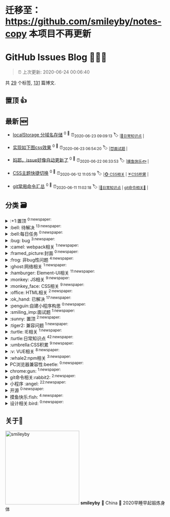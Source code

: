 # 迁移至：https://github.com/smileyby/notes-copy 本项目不再更新
# GitHub Issues Blog :tada::tada::tada:
    
> :alarm_clock: 上次更新: 2020-06-24 00:06:40
    
共 [29](https://github.com/smileyby/ghiblog/labels) 个标签, [131](https://github.com/smileyby/ghiblog/issues) 篇博文.

## 置顶 :thumbsup: 
## 最新 :new: 
- [localStorage 分域名存储](https://github.com/smileyby/notes/issues/135) <sup>0 :speech_balloon:</sup>  			 :alarm_clock:<sub>2020-06-23 09:09:13</sub> 
 :label: 	<sub>|</sub><sub>[:turtle:日常知识点](https://github.com/smileyby/ghiblog/labels/%3Aturtle%3A%E6%97%A5%E5%B8%B8%E7%9F%A5%E8%AF%86%E7%82%B9)	|	</sub>

- [实现如下图css效果](https://github.com/smileyby/notes/issues/134) <sup>0 :speech_balloon:</sup>  			 :alarm_clock:<sub>2020-06-23 06:54:20</sub> 
 :label: 	<sub>|</sub><sub>[:smiling_imp:面试题](https://github.com/smileyby/ghiblog/labels/%3Asmiling_imp%3A%E9%9D%A2%E8%AF%95%E9%A2%98)	|	</sub>

- [妈耶，issue好像自动更新了](https://github.com/smileyby/notes/issues/133) <sup>0 :speech_balloon:</sup>  			 :alarm_clock:<sub>2020-06-22 06:33:53</sub> 
 :label: 	<sub>|</sub><sub>[摸鱼快乐:fish:](https://github.com/smileyby/ghiblog/labels/%E6%91%B8%E9%B1%BC%E5%BF%AB%E4%B9%90%3Afish%3A)	|	</sub>

- [CSS主题快捷切换](https://github.com/smileyby/notes/issues/132) <sup>0 :speech_balloon:</sup>  			 :alarm_clock:<sub>2020-06-12 11:05:19</sub> 
 :label: 	<sub>|</sub><sub>[:monkey_face: CSS相关](https://github.com/smileyby/ghiblog/labels/%3Amonkey_face%3A%20CSS%E7%9B%B8%E5%85%B3)	|	</sub><sub>[:umbrella:CSS积累](https://github.com/smileyby/ghiblog/labels/%3Aumbrella%3ACSS%E7%A7%AF%E7%B4%AF)	|	</sub>

- [git常用命令汇总](https://github.com/smileyby/notes/issues/131) <sup>0 :speech_balloon:</sup>  			 :alarm_clock:<sub>2020-06-11 11:02:18</sub> 
 :label: 	<sub>|</sub><sub>[:turtle:日常知识点](https://github.com/smileyby/ghiblog/labels/%3Aturtle%3A%E6%97%A5%E5%B8%B8%E7%9F%A5%E8%AF%86%E7%82%B9)	|	</sub><sub>[git命令相关:rabbit2:](https://github.com/smileyby/ghiblog/labels/git%E5%91%BD%E4%BB%A4%E7%9B%B8%E5%85%B3%3Arabbit2%3A)	|	</sub>

## 分类  :card_file_box: 

<details>
<summary>:+1:置顶	<sup>0:newspaper:</sup></summary>

</details>

<details>
<summary>:bell: 待解决	<sup>13:newspaper:</sup></summary>
- [对于webpack创建出来的页面，是怎么来的一无所知](https://github.com/smileyby/notes/issues/95)  <sup>0 :speech_balloon:</sup>  	 :alarm_clock:<sub>2020-01-17 09:27:14</sub> 
- [hash和history的实际应用和区别，以及css属性:target属性的作用](https://github.com/smileyby/notes/issues/89)  <sup>3 :speech_balloon:</sup>  	 :alarm_clock:<sub>2020-01-08 15:30:28</sub> 
- [小程序请求如何实现async和await，配合promise如何实现请求的简洁写法](https://github.com/smileyby/notes/issues/87)  <sup>1 :speech_balloon:</sup>  	 :alarm_clock:<sub>2020-01-07 10:42:05</sub> 
- [小程序 自定义分享图分享canvas实现](https://github.com/smileyby/notes/issues/86)  <sup>1 :speech_balloon:</sup>  	 :alarm_clock:<sub>2020-01-06 05:08:51</sub> 
- [小程序请求接口报错：-202::NET::ERR_CERT_AUTHORITY_INVALID](https://github.com/smileyby/notes/issues/84)  <sup>0 :speech_balloon:</sup>  	 :alarm_clock:<sub>2020-01-02 06:36:41</sub> 
- [ES6module.exports export exports export detaulf 这都是啥啥啥鸭](https://github.com/smileyby/notes/issues/79)  <sup>0 :speech_balloon:</sup>  	 :alarm_clock:<sub>2019-12-27 08:00:03</sub> 
- [将全局状态管理应用于小程序中，参考vuex和redux](https://github.com/smileyby/notes/issues/78)  <sup>0 :speech_balloon:</sup>  	 :alarm_clock:<sub>2019-12-25 10:02:16</sub> 
- [小程序告警：Some selectors are not allowed in component wxss, including tag name](https://github.com/smileyby/notes/issues/77)  <sup>0 :speech_balloon:</sup>  	 :alarm_clock:<sub>2019-12-25 03:24:16</sub> 
- [如何检测一段文字是否是广告营销？](https://github.com/smileyby/notes/issues/74)  <sup>0 :speech_balloon:</sup>  	 :alarm_clock:<sub>2019-12-19 06:20:01</sub> 
- [JavaScript如何解析视频流和音频流，并针对不同格式做相应处理](https://github.com/smileyby/notes/issues/41)  <sup>0 :speech_balloon:</sup>  	 :alarm_clock:<sub>2019-09-27 04:00:33</sub> 
- [while做递归和函数做递归的区别和用法](https://github.com/smileyby/notes/issues/38)  <sup>0 :speech_balloon:</sup>  	 :alarm_clock:<sub>2019-09-26 06:54:28</sub> 
- [小程序如何实现骨架屏？](https://github.com/smileyby/notes/issues/33)  <sup>0 :speech_balloon:</sup>  	 :alarm_clock:<sub>2019-09-25 07:17:28</sub> 
- [module.exports和export和export default区别](https://github.com/smileyby/notes/issues/27)  <sup>0 :speech_balloon:</sup>  	 :alarm_clock:<sub>2019-09-13 15:01:09</sub> 

</details>

<details>
<summary>:bell:每日任务	<sup>0:newspaper:</sup></summary>

</details>

<details>
<summary>:bug:  bug	<sup>3:newspaper:</sup></summary>
- [ios移动端，js时间操作getTime(),getFullYear()等返回显示NaN](https://github.com/smileyby/notes/issues/123)  <sup>0 :speech_balloon:</sup>  	 :alarm_clock:<sub>2020-05-26 06:51:08</sub> 
- [微信更新7.0.10后，小程序onShow方法调用wx.hideLoading失效](https://github.com/smileyby/notes/issues/85)  <sup>0 :speech_balloon:</sup>  	 :alarm_clock:<sub>2020-01-03 02:11:09</sub> 
- [IE兼容问题-表格边框消失](https://github.com/smileyby/notes/issues/2)  <sup>1 :speech_balloon:</sup>  	 :alarm_clock:<sub>2019-07-18 09:12:08</sub> 

</details>

<details>
<summary>:camel: webpack相关	<sup>1:newspaper:</sup></summary>
- [TypeError: Cannot destructure property 'compile' of 'undefined' or 'null'](https://github.com/smileyby/notes/issues/6)  <sup>0 :speech_balloon:</sup>  	 :alarm_clock:<sub>2019-07-23 02:30:09</sub> 

</details>

<details>
<summary>:framed_picture:封面	<sup>0:newspaper:</sup></summary>

</details>

<details>
<summary>:frog: 非bug性问题	<sup>4:newspaper:</sup></summary>
- [Chrome 团队计划冻结浏览器请求的 User-Agent 字段，改用一个新的 API 取代](https://github.com/smileyby/notes/issues/93)  <sup>0 :speech_balloon:</sup>  	 :alarm_clock:<sub>2020-01-15 08:50:52</sub> 
- [winscp Error Server sent passive reply with unroutable address 172.18.202.164, using host address instead.](https://github.com/smileyby/notes/issues/14)  <sup>0 :speech_balloon:</sup>  	 :alarm_clock:<sub>2019-07-23 02:51:09</sub> 
- [elementui 滚动条组件](https://github.com/smileyby/notes/issues/9)  <sup>0 :speech_balloon:</sup>  	 :alarm_clock:<sub>2019-07-23 02:41:20</sub> 
- [elementui-table summary-method 方法动态更新](https://github.com/smileyby/notes/issues/3)  <sup>1 :speech_balloon:</sup>  	 :alarm_clock:<sub>2019-07-23 01:40:00</sub> 

</details>

<details>
<summary>:ghost:网络相关	<sup>1:newspaper:</sup></summary>
- [TCP 三次/四次握手](https://github.com/smileyby/notes/issues/23)  <sup>1 :speech_balloon:</sup>  	 :alarm_clock:<sub>2019-08-28 01:57:59</sub> 

</details>

<details>
<summary>:hamburger: Element-UI相关	<sup>11:newspaper:</sup></summary>
- [Elementui表格实现多列数据排序](https://github.com/smileyby/notes/issues/61)  <sup>0 :speech_balloon:</sup>  	 :alarm_clock:<sub>2019-11-05 04:35:24</sub> 
- [Elementui树结构，默认会将节点值转成字符串](https://github.com/smileyby/notes/issues/60)  <sup>0 :speech_balloon:</sup>  	 :alarm_clock:<sub>2019-10-25 07:19:31</sub> 
- [Elementui-el-date-picker,value值要传字符串](https://github.com/smileyby/notes/issues/59)  <sup>0 :speech_balloon:</sup>  	 :alarm_clock:<sub>2019-10-21 03:50:08</sub> 
- [Elementui中el-date-picker的value-format取值](https://github.com/smileyby/notes/issues/25)  <sup>0 :speech_balloon:</sup>  	 :alarm_clock:<sub>2019-09-06 03:15:24</sub> 
- [elementui el-date-picker 点击 × 清除数据，会将model绑定值重置为 null](https://github.com/smileyby/notes/issues/18)  <sup>0 :speech_balloon:</sup>  	 :alarm_clock:<sub>2019-07-23 02:55:35</sub> 
- [elementui ref 被重新赋值](https://github.com/smileyby/notes/issues/17)  <sup>0 :speech_balloon:</sup>  	 :alarm_clock:<sub>2019-07-23 02:54:26</sub> 
- [elementui-cascader级联选择组件](https://github.com/smileyby/notes/issues/13)  <sup>0 :speech_balloon:</sup>  	 :alarm_clock:<sub>2019-07-23 02:49:38</sub> 
- [elementui checkbox多选框绑定指定value值](https://github.com/smileyby/notes/issues/10)  <sup>0 :speech_balloon:</sup>  	 :alarm_clock:<sub>2019-07-23 02:44:31</sub> 
- [elementui 滚动条组件](https://github.com/smileyby/notes/issues/9)  <sup>0 :speech_balloon:</sup>  	 :alarm_clock:<sub>2019-07-23 02:41:20</sub> 
- [elementUI 在el-row 或者 el-col 上使用@click失效](https://github.com/smileyby/notes/issues/8)  <sup>0 :speech_balloon:</sup>  	 :alarm_clock:<sub>2019-07-23 02:38:44</sub> 
- [elementui-table summary-method 方法动态更新](https://github.com/smileyby/notes/issues/3)  <sup>1 :speech_balloon:</sup>  	 :alarm_clock:<sub>2019-07-23 01:40:00</sub> 

</details>

<details>
<summary>:monkey: JS相关	<sup>9:newspaper:</sup></summary>
- [获取某一天的前三天和后三天的日期](https://github.com/smileyby/notes/issues/130)  <sup>0 :speech_balloon:</sup>  	 :alarm_clock:<sub>2020-06-11 03:27:51</sub> 
- [String与new String](https://github.com/smileyby/notes/issues/127)  <sup>0 :speech_balloon:</sup>  	 :alarm_clock:<sub>2020-06-09 05:45:27</sub> 
- [算法内容学习笔记](https://github.com/smileyby/notes/issues/108)  <sup>8 :speech_balloon:</sup>  	 :alarm_clock:<sub>2020-04-04 07:42:08</sub> 
- [用includes方法替代或判断，替代indexOf方法](https://github.com/smileyby/notes/issues/83)  <sup>0 :speech_balloon:</sup>  	 :alarm_clock:<sub>2020-01-02 03:14:23</sub> 
- [ES6module.exports export exports export detaulf 这都是啥啥啥鸭](https://github.com/smileyby/notes/issues/79)  <sup>0 :speech_balloon:</sup>  	 :alarm_clock:<sub>2019-12-27 08:00:03</sub> 
- [String.prototype.padStart](https://github.com/smileyby/notes/issues/56)  <sup>2 :speech_balloon:</sup>  	 :alarm_clock:<sub>2019-10-12 07:37:45</sub> 
- [import命令是编译阶段执行的，在代码运行之前](https://github.com/smileyby/notes/issues/55)  <sup>0 :speech_balloon:</sup>  	 :alarm_clock:<sub>2019-10-12 07:32:41</sub> 
- [JS引用数据类型](https://github.com/smileyby/notes/issues/44)  <sup>1 :speech_balloon:</sup>  	 :alarm_clock:<sub>2019-09-29 02:55:31</sub> 
- [JavaScript中计算精度问题](https://github.com/smileyby/notes/issues/19)  <sup>1 :speech_balloon:</sup>  	 :alarm_clock:<sub>2019-07-23 03:54:40</sub> 

</details>

<details>
<summary>:monkey_face: CSS相关	<sup>9:newspaper:</sup></summary>
- [CSS主题快捷切换](https://github.com/smileyby/notes/issues/132)  <sup>0 :speech_balloon:</sup>  	 :alarm_clock:<sub>2020-06-12 11:05:19</sub> 
- [各大网站实现灰度的方法](https://github.com/smileyby/notes/issues/109)  <sup>0 :speech_balloon:</sup>  	 :alarm_clock:<sub>2020-04-04 11:15:17</sub> 
- [移动端布局方法收集](https://github.com/smileyby/notes/issues/106)  <sup>0 :speech_balloon:</sup>  	 :alarm_clock:<sub>2020-02-25 12:02:54</sub> 
- [CSS-border，绘制不同的图形](https://github.com/smileyby/notes/issues/103)  <sup>1 :speech_balloon:</sup>  	 :alarm_clock:<sub>2020-02-09 15:47:41</sub> 
- [了解CSS grid布局使用](https://github.com/smileyby/notes/issues/102)  <sup>0 :speech_balloon:</sup>  	 :alarm_clock:<sub>2020-02-02 15:32:58</sub> 
- [CSS渐变专题](https://github.com/smileyby/notes/issues/101)  <sup>6 :speech_balloon:</sup>  	 :alarm_clock:<sub>2020-01-29 12:57:27</sub> 
- [CSS属性：object-fit](https://github.com/smileyby/notes/issues/98)  <sup>0 :speech_balloon:</sup>  	 :alarm_clock:<sub>2020-01-21 07:32:29</sub> 
- [CSS属性：vertical-align用来指定行内元素或表格元素（table-cell）垂直对齐方式](https://github.com/smileyby/notes/issues/72)  <sup>0 :speech_balloon:</sup>  	 :alarm_clock:<sub>2019-12-11 07:03:55</sub> 
- [页面调试技巧](https://github.com/smileyby/notes/issues/28)  <sup>0 :speech_balloon:</sup>  	 :alarm_clock:<sub>2019-09-18 01:47:40</sub> 

</details>

<details>
<summary>:office: HTML相关	<sup>2:newspaper:</sup></summary>
- [实现a元素href URL链接自动刷新或新窗口打开](https://github.com/smileyby/notes/issues/57)  <sup>0 :speech_balloon:</sup>  	 :alarm_clock:<sub>2019-10-14 01:48:21</sub> 
- [页面调试技巧](https://github.com/smileyby/notes/issues/28)  <sup>0 :speech_balloon:</sup>  	 :alarm_clock:<sub>2019-09-18 01:47:40</sub> 

</details>

<details>
<summary>:ok_hand: 已解决	<sup>17:newspaper:</sup></summary>
- [小程序 同一个元素 绑定长按和点击事件，两个事件会同时执行](https://github.com/smileyby/notes/issues/116)  <sup>0 :speech_balloon:</sup>  	 :alarm_clock:<sub>2020-05-13 09:03:14</sub> 
- [小程序内部使用定位，在ios中可能会导致横向滚动](https://github.com/smileyby/notes/issues/80)  <sup>1 :speech_balloon:</sup>  	 :alarm_clock:<sub>2019-12-27 10:57:54</sub> 
- [JavaScript中计算精度问题](https://github.com/smileyby/notes/issues/19)  <sup>1 :speech_balloon:</sup>  	 :alarm_clock:<sub>2019-07-23 03:54:40</sub> 
- [elementui el-date-picker 点击 × 清除数据，会将model绑定值重置为 null](https://github.com/smileyby/notes/issues/18)  <sup>0 :speech_balloon:</sup>  	 :alarm_clock:<sub>2019-07-23 02:55:35</sub> 
- [vue项目警告There are multiple modules with names that only differ in casing](https://github.com/smileyby/notes/issues/16)  <sup>0 :speech_balloon:</sup>  	 :alarm_clock:<sub>2019-07-23 02:53:34</sub> 
- [vue父组件中修改子组件中的样式](https://github.com/smileyby/notes/issues/15)  <sup>0 :speech_balloon:</sup>  	 :alarm_clock:<sub>2019-07-23 02:52:32</sub> 
- [elementui-cascader级联选择组件](https://github.com/smileyby/notes/issues/13)  <sup>0 :speech_balloon:</sup>  	 :alarm_clock:<sub>2019-07-23 02:49:38</sub> 
- [vue-cli · Failed to download repo vuejs-templates/webpack: getaddrinfo ENOTFOUND github.com github.com:443](https://github.com/smileyby/notes/issues/12)  <sup>0 :speech_balloon:</sup>  	 :alarm_clock:<sub>2019-07-23 02:47:16</sub> 
- [Warn : [vue-router] Duplicate named routes definition](https://github.com/smileyby/notes/issues/11)  <sup>0 :speech_balloon:</sup>  	 :alarm_clock:<sub>2019-07-23 02:45:44</sub> 
- [elementui checkbox多选框绑定指定value值](https://github.com/smileyby/notes/issues/10)  <sup>0 :speech_balloon:</sup>  	 :alarm_clock:<sub>2019-07-23 02:44:31</sub> 
- [elementUI 在el-row 或者 el-col 上使用@click失效](https://github.com/smileyby/notes/issues/8)  <sup>0 :speech_balloon:</sup>  	 :alarm_clock:<sub>2019-07-23 02:38:44</sub> 
- [[Vue warn]: Avoid mutating a prop directly since the value will be overwritten whenever the parent component re-renders. Instead, use a data or computed property based on the prop's value.](https://github.com/smileyby/notes/issues/7)  <sup>0 :speech_balloon:</sup>  	 :alarm_clock:<sub>2019-07-23 02:37:23</sub> 
- [TypeError: Cannot destructure property 'compile' of 'undefined' or 'null'](https://github.com/smileyby/notes/issues/6)  <sup>0 :speech_balloon:</sup>  	 :alarm_clock:<sub>2019-07-23 02:30:09</sub> 
- [[Vue warn]: Templates should only be responsible for mapping the state to the UI](https://github.com/smileyby/notes/issues/5)  <sup>0 :speech_balloon:</sup>  	 :alarm_clock:<sub>2019-07-23 02:17:50</sub> 
- [vue v-model 循环数据问题 ](https://github.com/smileyby/notes/issues/4)  <sup>0 :speech_balloon:</sup>  	 :alarm_clock:<sub>2019-07-23 02:16:42</sub> 
- [elementui-table summary-method 方法动态更新](https://github.com/smileyby/notes/issues/3)  <sup>1 :speech_balloon:</sup>  	 :alarm_clock:<sub>2019-07-23 01:40:00</sub> 
- [IE兼容问题-表格边框消失](https://github.com/smileyby/notes/issues/2)  <sup>1 :speech_balloon:</sup>  	 :alarm_clock:<sub>2019-07-18 09:12:08</sub> 

</details>

<details>
<summary>:penguin:自建小程序构思	<sup>0:newspaper:</sup></summary>

</details>

<details>
<summary>:smiling_imp:面试题	<sup>1:newspaper:</sup></summary>
- [实现如下图css效果](https://github.com/smileyby/notes/issues/134)  <sup>0 :speech_balloon:</sup>  	 :alarm_clock:<sub>2020-06-23 06:54:20</sub> 

</details>

<details>
<summary>:sunny: 置顶	<sup>2:newspaper:</sup></summary>
- [算法内容学习笔记](https://github.com/smileyby/notes/issues/108)  <sup>8 :speech_balloon:</sup>  	 :alarm_clock:<sub>2020-04-04 07:42:08</sub> 
- [原生AJAX获取小程序二维码](https://github.com/smileyby/notes/issues/73)  <sup>2 :speech_balloon:</sup>  	 :alarm_clock:<sub>2019-12-17 16:16:06</sub> 

</details>

<details>
<summary>:tiger2: 兼容问题	<sup>1:newspaper:</sup></summary>
- [IE兼容问题-表格边框消失](https://github.com/smileyby/notes/issues/2)  <sup>1 :speech_balloon:</sup>  	 :alarm_clock:<sub>2019-07-18 09:12:08</sub> 

</details>

<details>
<summary>:turtle: IE相关	<sup>1:newspaper:</sup></summary>
- [IE兼容问题-表格边框消失](https://github.com/smileyby/notes/issues/2)  <sup>1 :speech_balloon:</sup>  	 :alarm_clock:<sub>2019-07-18 09:12:08</sub> 

</details>

<details>
<summary>:turtle:日常知识点	<sup>42:newspaper:</sup></summary>
- [localStorage 分域名存储](https://github.com/smileyby/notes/issues/135)  <sup>0 :speech_balloon:</sup>  	 :alarm_clock:<sub>2020-06-23 09:09:13</sub> 
- [git常用命令汇总](https://github.com/smileyby/notes/issues/131)  <sup>0 :speech_balloon:</sup>  	 :alarm_clock:<sub>2020-06-11 11:02:18</sub> 
- [获取某一天的前三天和后三天的日期](https://github.com/smileyby/notes/issues/130)  <sup>0 :speech_balloon:</sup>  	 :alarm_clock:<sub>2020-06-11 03:27:51</sub> 
- [图片懒加载](https://github.com/smileyby/notes/issues/124)  <sup>1 :speech_balloon:</sup>  	 :alarm_clock:<sub>2020-05-27 03:16:11</sub> 
- ['神奇的字符串'.indexOf('') => 0](https://github.com/smileyby/notes/issues/114)  <sup>0 :speech_balloon:</sup>  	 :alarm_clock:<sub>2020-04-24 09:51:23</sub> 
- [vuecli配置项 requireModuleExtension 配置为false时，不会引入main.js导入的css文件](https://github.com/smileyby/notes/issues/112)  <sup>0 :speech_balloon:</sup>  	 :alarm_clock:<sub>2020-04-21 01:38:49</sub> 
- [browser-sync本地开启服务器插件](https://github.com/smileyby/notes/issues/100)  <sup>2 :speech_balloon:</sup>  	 :alarm_clock:<sub>2020-01-26 11:57:44</sub> 
- [FFmpeg了解](https://github.com/smileyby/notes/issues/92)  <sup>2 :speech_balloon:</sup>  	 :alarm_clock:<sub>2020-01-14 10:30:58</sub> 
- [hash和history的实际应用和区别，以及css属性:target属性的作用](https://github.com/smileyby/notes/issues/89)  <sup>3 :speech_balloon:</sup>  	 :alarm_clock:<sub>2020-01-08 15:30:28</sub> 
- [指数退避重试算法是啥？](https://github.com/smileyby/notes/issues/88)  <sup>3 :speech_balloon:</sup>  	 :alarm_clock:<sub>2020-01-08 04:49:14</sub> 
- [用includes方法替代或判断，替代indexOf方法](https://github.com/smileyby/notes/issues/83)  <sup>0 :speech_balloon:</sup>  	 :alarm_clock:<sub>2020-01-02 03:14:23</sub> 
- [letter-space 屬性是否可以用于让文字撑满容器？](https://github.com/smileyby/notes/issues/81)  <sup>2 :speech_balloon:</sup>  	 :alarm_clock:<sub>2019-12-29 05:15:42</sub> 
- [inline-block元素横向排列错位如何解决？](https://github.com/smileyby/notes/issues/75)  <sup>0 :speech_balloon:</sup>  	 :alarm_clock:<sub>2019-12-19 08:41:50</sub> 
- [如何检测一段文字是否是广告营销？](https://github.com/smileyby/notes/issues/74)  <sup>0 :speech_balloon:</sup>  	 :alarm_clock:<sub>2019-12-19 06:20:01</sub> 
- [CSS属性：vertical-align用来指定行内元素或表格元素（table-cell）垂直对齐方式](https://github.com/smileyby/notes/issues/72)  <sup>0 :speech_balloon:</sup>  	 :alarm_clock:<sub>2019-12-11 07:03:55</sub> 
- [node对文件以及文件夹的修改移动创建等操作](https://github.com/smileyby/notes/issues/71)  <sup>0 :speech_balloon:</sup>  	 :alarm_clock:<sub>2019-12-04 07:27:49</sub> 
- [git branch branchName和git checkout -b branchName区别？](https://github.com/smileyby/notes/issues/70)  <sup>0 :speech_balloon:</sup>  	 :alarm_clock:<sub>2019-12-03 02:25:12</sub> 
- [小程序组件内【boundingClientRect】方法获取元素高度时，返回null](https://github.com/smileyby/notes/issues/66)  <sup>0 :speech_balloon:</sup>  	 :alarm_clock:<sub>2019-11-27 03:10:46</sub> 
- [小程序TEXT标签还能嵌套text标签，其他标签无效](https://github.com/smileyby/notes/issues/65)  <sup>0 :speech_balloon:</sup>  	 :alarm_clock:<sub>2019-11-21 01:57:09</sub> 
- [video标签设置autoplay，非静音不能自动播放](https://github.com/smileyby/notes/issues/63)  <sup>0 :speech_balloon:</sup>  	 :alarm_clock:<sub>2019-11-19 08:55:55</sub> 
- [获取某个月份的所有周](https://github.com/smileyby/notes/issues/58)  <sup>0 :speech_balloon:</sup>  	 :alarm_clock:<sub>2019-10-18 10:37:44</sub> 
- [实现a元素href URL链接自动刷新或新窗口打开](https://github.com/smileyby/notes/issues/57)  <sup>0 :speech_balloon:</sup>  	 :alarm_clock:<sub>2019-10-14 01:48:21</sub> 
- [模板字符串的扩展功能-实现函数调用](https://github.com/smileyby/notes/issues/48)  <sup>0 :speech_balloon:</sup>  	 :alarm_clock:<sub>2019-10-10 10:23:05</sub> 
- [除了基本数据类型，所有对象都有原型](https://github.com/smileyby/notes/issues/47)  <sup>1 :speech_balloon:</sup>  	 :alarm_clock:<sub>2019-10-10 09:21:58</sub> 
- [构造函数中如何继承私有属性和方法](https://github.com/smileyby/notes/issues/46)  <sup>0 :speech_balloon:</sup>  	 :alarm_clock:<sub>2019-10-10 09:07:07</sub> 
- [class类声明的静态方法只能内部使用](https://github.com/smileyby/notes/issues/45)  <sup>0 :speech_balloon:</sup>  	 :alarm_clock:<sub>2019-10-10 07:55:33</sub> 
- [JavaScript如何解析视频流和音频流，并针对不同格式做相应处理](https://github.com/smileyby/notes/issues/41)  <sup>0 :speech_balloon:</sup>  	 :alarm_clock:<sub>2019-09-27 04:00:33</sub> 
- [JS线程问题引发的一些列问题](https://github.com/smileyby/notes/issues/40)  <sup>3 :speech_balloon:</sup>  	 :alarm_clock:<sub>2019-09-26 09:40:27</sub> 
- [String.prototype.replace用法和window.btoa用法](https://github.com/smileyby/notes/issues/37)  <sup>2 :speech_balloon:</sup>  	 :alarm_clock:<sub>2019-09-26 02:53:26</sub> 
- [CSS属性mask-image应用，遮罩背景](https://github.com/smileyby/notes/issues/36)  <sup>0 :speech_balloon:</sup>  	 :alarm_clock:<sub>2019-09-26 02:14:50</sub> 
- [数组filter方法，对于已删除或者从未被赋值的索引不会被调用](https://github.com/smileyby/notes/issues/35)  <sup>1 :speech_balloon:</sup>  	 :alarm_clock:<sub>2019-09-25 10:05:23</sub> 
- [有序数组去重方法：双指针方法](https://github.com/smileyby/notes/issues/34)  <sup>0 :speech_balloon:</sup>  	 :alarm_clock:<sub>2019-09-25 09:24:45</sub> 
- [关于new Date相关的问题](https://github.com/smileyby/notes/issues/32)  <sup>0 :speech_balloon:</sup>  	 :alarm_clock:<sub>2019-09-24 09:33:47</sub> 
- [小程序：scroll-view 需要配合css：  white-space: nowrap; 一起使用](https://github.com/smileyby/notes/issues/31)  <sup>0 :speech_balloon:</sup>  	 :alarm_clock:<sub>2019-09-23 10:01:43</sub> 
- [在HTML中给BODY设置背景色，即使body高度为0，背景色也会填充全部屏幕，为什么？](https://github.com/smileyby/notes/issues/30)  <sup>1 :speech_balloon:</sup>  	 :alarm_clock:<sub>2019-09-19 03:25:36</sub> 
- [将chrome插件下载到本地](https://github.com/smileyby/notes/issues/29)  <sup>0 :speech_balloon:</sup>  	 :alarm_clock:<sub>2019-09-19 02:02:39</sub> 
- [页面调试技巧](https://github.com/smileyby/notes/issues/28)  <sup>0 :speech_balloon:</sup>  	 :alarm_clock:<sub>2019-09-18 01:47:40</sub> 
- [javascript对数字最大的解析范围](https://github.com/smileyby/notes/issues/26)  <sup>0 :speech_balloon:</sup>  	 :alarm_clock:<sub>2019-09-06 09:46:33</sub> 
- [for/for-in/for-of区别](https://github.com/smileyby/notes/issues/24)  <sup>0 :speech_balloon:</sup>  	 :alarm_clock:<sub>2019-09-05 15:20:31</sub> 
- [TCP 三次/四次握手](https://github.com/smileyby/notes/issues/23)  <sup>1 :speech_balloon:</sup>  	 :alarm_clock:<sub>2019-08-28 01:57:59</sub> 
- [node-npx命令](https://github.com/smileyby/notes/issues/21)  <sup>0 :speech_balloon:</sup>  	 :alarm_clock:<sub>2019-07-30 10:31:11</sub> 
- [HTTP状态码](https://github.com/smileyby/notes/issues/20)  <sup>0 :speech_balloon:</sup>  	 :alarm_clock:<sub>2019-07-30 03:45:27</sub> 

</details>

<details>
<summary>:umbrella:CSS积累	<sup>9:newspaper:</sup></summary>
- [CSS主题快捷切换](https://github.com/smileyby/notes/issues/132)  <sup>0 :speech_balloon:</sup>  	 :alarm_clock:<sub>2020-06-12 11:05:19</sub> 
- [各大网站实现灰度的方法](https://github.com/smileyby/notes/issues/109)  <sup>0 :speech_balloon:</sup>  	 :alarm_clock:<sub>2020-04-04 11:15:17</sub> 
- [移动端布局方法收集](https://github.com/smileyby/notes/issues/106)  <sup>0 :speech_balloon:</sup>  	 :alarm_clock:<sub>2020-02-25 12:02:54</sub> 
- [CSS-border，绘制不同的图形](https://github.com/smileyby/notes/issues/103)  <sup>1 :speech_balloon:</sup>  	 :alarm_clock:<sub>2020-02-09 15:47:41</sub> 
- [了解CSS grid布局使用](https://github.com/smileyby/notes/issues/102)  <sup>0 :speech_balloon:</sup>  	 :alarm_clock:<sub>2020-02-02 15:32:58</sub> 
- [CSS渐变专题](https://github.com/smileyby/notes/issues/101)  <sup>6 :speech_balloon:</sup>  	 :alarm_clock:<sub>2020-01-29 12:57:27</sub> 
- [CSS属性：object-fit](https://github.com/smileyby/notes/issues/98)  <sup>0 :speech_balloon:</sup>  	 :alarm_clock:<sub>2020-01-21 07:32:29</sub> 
- [letter-space 屬性是否可以用于让文字撑满容器？](https://github.com/smileyby/notes/issues/81)  <sup>2 :speech_balloon:</sup>  	 :alarm_clock:<sub>2019-12-29 05:15:42</sub> 
- [CSS效果练习](https://github.com/smileyby/notes/issues/69)  <sup>1 :speech_balloon:</sup>  	 :alarm_clock:<sub>2019-12-02 10:09:21</sub> 

</details>

<details>
<summary>:v: VUE相关	<sup>8:newspaper:</sup></summary>
- [VUE 项目运行 npm run dev 端口号非指定，而是随机五位数](https://github.com/smileyby/notes/issues/22)  <sup>0 :speech_balloon:</sup>  	 :alarm_clock:<sub>2019-08-20 07:17:16</sub> 
- [vue项目警告There are multiple modules with names that only differ in casing](https://github.com/smileyby/notes/issues/16)  <sup>0 :speech_balloon:</sup>  	 :alarm_clock:<sub>2019-07-23 02:53:34</sub> 
- [vue父组件中修改子组件中的样式](https://github.com/smileyby/notes/issues/15)  <sup>0 :speech_balloon:</sup>  	 :alarm_clock:<sub>2019-07-23 02:52:32</sub> 
- [vue-cli · Failed to download repo vuejs-templates/webpack: getaddrinfo ENOTFOUND github.com github.com:443](https://github.com/smileyby/notes/issues/12)  <sup>0 :speech_balloon:</sup>  	 :alarm_clock:<sub>2019-07-23 02:47:16</sub> 
- [Warn : [vue-router] Duplicate named routes definition](https://github.com/smileyby/notes/issues/11)  <sup>0 :speech_balloon:</sup>  	 :alarm_clock:<sub>2019-07-23 02:45:44</sub> 
- [[Vue warn]: Avoid mutating a prop directly since the value will be overwritten whenever the parent component re-renders. Instead, use a data or computed property based on the prop's value.](https://github.com/smileyby/notes/issues/7)  <sup>0 :speech_balloon:</sup>  	 :alarm_clock:<sub>2019-07-23 02:37:23</sub> 
- [[Vue warn]: Templates should only be responsible for mapping the state to the UI](https://github.com/smileyby/notes/issues/5)  <sup>0 :speech_balloon:</sup>  	 :alarm_clock:<sub>2019-07-23 02:17:50</sub> 
- [vue v-model 循环数据问题 ](https://github.com/smileyby/notes/issues/4)  <sup>0 :speech_balloon:</sup>  	 :alarm_clock:<sub>2019-07-23 02:16:42</sub> 

</details>

<details>
<summary>:whale2:npm相关	<sup>3:newspaper:</sup></summary>
- [browser-sync本地开启服务器插件](https://github.com/smileyby/notes/issues/100)  <sup>2 :speech_balloon:</sup>  	 :alarm_clock:<sub>2020-01-26 11:57:44</sub> 
- [VUE 项目运行 npm run dev 端口号非指定，而是随机五位数](https://github.com/smileyby/notes/issues/22)  <sup>0 :speech_balloon:</sup>  	 :alarm_clock:<sub>2019-08-20 07:17:16</sub> 
- [node-npx命令](https://github.com/smileyby/notes/issues/21)  <sup>0 :speech_balloon:</sup>  	 :alarm_clock:<sub>2019-07-30 10:31:11</sub> 

</details>

<details>
<summary>PC浏览器兼容性:beetle:	<sup>0:newspaper:</sup></summary>

</details>

<details>
<summary>chrome:gun:	<sup>1:newspaper:</sup></summary>
- [将chrome插件下载到本地](https://github.com/smileyby/notes/issues/29)  <sup>0 :speech_balloon:</sup>  	 :alarm_clock:<sub>2019-09-19 02:02:39</sub> 

</details>

<details>
<summary>git命令相关:rabbit2:	<sup>2:newspaper:</sup></summary>
- [git常用命令汇总](https://github.com/smileyby/notes/issues/131)  <sup>0 :speech_balloon:</sup>  	 :alarm_clock:<sub>2020-06-11 11:02:18</sub> 
- [git branch branchName和git checkout -b branchName区别？](https://github.com/smileyby/notes/issues/70)  <sup>0 :speech_balloon:</sup>  	 :alarm_clock:<sub>2019-12-03 02:25:12</sub> 

</details>

<details>
<summary>小程序 :angel:	<sup>22:newspaper:</sup></summary>
- [wx.setStorageSync()和wx.setStorage()两个方法接受的参数不一致](https://github.com/smileyby/notes/issues/126)  <sup>0 :speech_balloon:</sup>  	 :alarm_clock:<sub>2020-06-04 07:37:55</sub> 
- [小程序调用wx.switchTab 出现返回上一页之后在回到指定url页面](https://github.com/smileyby/notes/issues/120)  <sup>0 :speech_balloon:</sup>  	 :alarm_clock:<sub>2020-05-20 11:45:27</sub> 
- [小程序 同一个元素 绑定长按和点击事件，两个事件会同时执行](https://github.com/smileyby/notes/issues/116)  <sup>0 :speech_balloon:</sup>  	 :alarm_clock:<sub>2020-05-13 09:03:14</sub> 
- [扫小程序码打开对应界面，接收的参数](https://github.com/smileyby/notes/issues/110)  <sup>0 :speech_balloon:</sup>  	 :alarm_clock:<sub>2020-04-17 08:51:46</sub> 
- [小程序video播放器设置opacity:0在ios设备上不能播放](https://github.com/smileyby/notes/issues/105)  <sup>0 :speech_balloon:</sup>  	 :alarm_clock:<sub>2020-02-25 12:01:53</sub> 
- [小程序{{}}取值运算符，不能运行indexOf方法的解决办法](https://github.com/smileyby/notes/issues/104)  <sup>0 :speech_balloon:</sup>  	 :alarm_clock:<sub>2020-02-12 08:21:56</sub> 
- [小程序云开发](https://github.com/smileyby/notes/issues/90)  <sup>0 :speech_balloon:</sup>  	 :alarm_clock:<sub>2020-01-09 02:36:49</sub> 
- [小程序请求如何实现async和await，配合promise如何实现请求的简洁写法](https://github.com/smileyby/notes/issues/87)  <sup>1 :speech_balloon:</sup>  	 :alarm_clock:<sub>2020-01-07 10:42:05</sub> 
- [小程序 自定义分享图分享canvas实现](https://github.com/smileyby/notes/issues/86)  <sup>1 :speech_balloon:</sup>  	 :alarm_clock:<sub>2020-01-06 05:08:51</sub> 
- [微信更新7.0.10后，小程序onShow方法调用wx.hideLoading失效](https://github.com/smileyby/notes/issues/85)  <sup>0 :speech_balloon:</sup>  	 :alarm_clock:<sub>2020-01-03 02:11:09</sub> 
- [小程序请求接口报错：-202::NET::ERR_CERT_AUTHORITY_INVALID](https://github.com/smileyby/notes/issues/84)  <sup>0 :speech_balloon:</sup>  	 :alarm_clock:<sub>2020-01-02 06:36:41</sub> 
- [wx.request:fail ssl hand shake error](https://github.com/smileyby/notes/issues/82)  <sup>0 :speech_balloon:</sup>  	 :alarm_clock:<sub>2019-12-31 04:39:14</sub> 
- [小程序内部使用定位，在ios中可能会导致横向滚动](https://github.com/smileyby/notes/issues/80)  <sup>1 :speech_balloon:</sup>  	 :alarm_clock:<sub>2019-12-27 10:57:54</sub> 
- [将全局状态管理应用于小程序中，参考vuex和redux](https://github.com/smileyby/notes/issues/78)  <sup>0 :speech_balloon:</sup>  	 :alarm_clock:<sub>2019-12-25 10:02:16</sub> 
- [小程序告警：Some selectors are not allowed in component wxss, including tag name](https://github.com/smileyby/notes/issues/77)  <sup>0 :speech_balloon:</sup>  	 :alarm_clock:<sub>2019-12-25 03:24:16</sub> 
- [原生AJAX获取小程序二维码](https://github.com/smileyby/notes/issues/73)  <sup>2 :speech_balloon:</sup>  	 :alarm_clock:<sub>2019-12-17 16:16:06</sub> 
- [小程序【scroll-view】组件内部元素直接添加阴影会被截断](https://github.com/smileyby/notes/issues/68)  <sup>0 :speech_balloon:</sup>  	 :alarm_clock:<sub>2019-11-28 08:51:59</sub> 
- [小程序如何模拟实现表格布局？](https://github.com/smileyby/notes/issues/67)  <sup>1 :speech_balloon:</sup>  	 :alarm_clock:<sub>2019-11-28 01:53:03</sub> 
- [小程序组件内【boundingClientRect】方法获取元素高度时，返回null](https://github.com/smileyby/notes/issues/66)  <sup>0 :speech_balloon:</sup>  	 :alarm_clock:<sub>2019-11-27 03:10:46</sub> 
- [小程序TEXT标签还能嵌套text标签，其他标签无效](https://github.com/smileyby/notes/issues/65)  <sup>0 :speech_balloon:</sup>  	 :alarm_clock:<sub>2019-11-21 01:57:09</sub> 
- [有序数组去重方法：双指针方法](https://github.com/smileyby/notes/issues/34)  <sup>0 :speech_balloon:</sup>  	 :alarm_clock:<sub>2019-09-25 09:24:45</sub> 
- [小程序如何实现骨架屏？](https://github.com/smileyby/notes/issues/33)  <sup>0 :speech_balloon:</sup>  	 :alarm_clock:<sub>2019-09-25 07:17:28</sub> 

</details>

<details>
<summary>开源	<sup>0:newspaper:</sup></summary>

</details>

<details>
<summary>摸鱼快乐:fish:	<sup>4:newspaper:</sup></summary>
- [妈耶，issue好像自动更新了](https://github.com/smileyby/notes/issues/133)  <sup>0 :speech_balloon:</sup>  	 :alarm_clock:<sub>2020-06-22 06:33:53</sub> 
- [我要摆地摊 =>转载自微信公众号：漫话编程](https://github.com/smileyby/notes/issues/128)  <sup>0 :speech_balloon:</sup>  	 :alarm_clock:<sub>2020-06-09 09:05:08</sub> 
- [神兽专区](https://github.com/smileyby/notes/issues/119)  <sup>8 :speech_balloon:</sup>  	 :alarm_clock:<sub>2020-05-20 07:01:51</sub> 
- [这是一个专门用来摸鱼的ISSUE](https://github.com/smileyby/notes/issues/76)  <sup>2 :speech_balloon:</sup>  	 :alarm_clock:<sub>2019-12-20 09:49:19</sub> 

</details>

<details>
<summary>设计相关:bird:	<sup>0:newspaper:</sup></summary>

</details>

## 关于:boy: 
[<img alt="smileyby" src="https://avatars0.githubusercontent.com/u/16968442?v=4" width="233"/>](https://github.com/smileyby)
**smileyby**
:round_pushpin: China
:black_flag: 2020早睡早起锻炼身体
